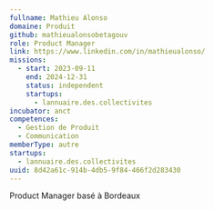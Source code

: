 ```yaml
---
fullname: Mathieu Alonso
domaine: Produit
github: mathieualonsobetagouv
role: Product Manager
link: https://www.linkedin.com/in/mathieualonso/
missions:
  - start: 2023-09-11
    end: 2024-12-31
    status: independent
    startups:
      - lannuaire.des.collectivites
incubator: anct
competences:
  - Gestion de Produit
  - Communication
memberType: autre
startups:
  - lannuaire.des.collectivites
uuid: 8d42a61c-914b-4db5-9f84-466f2d283430
---
```

Product Manager basé à Bordeaux